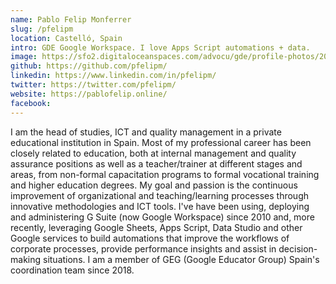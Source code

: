 ```yaml
---
name: Pablo Felip Monferrer  
slug: /pfelipm  
location: Castelló, Spain  
intro: GDE Google Workspace. I love Apps Script automations + data.  
image: https://sfo2.digitaloceanspaces.com/advocu/gde/profile-photos/2020/04/18/29bfa1e9ac09488811bf.jpg
github: https://github.com/pfelipm/  
linkedin: https://www.linkedin.com/in/pfelipm/  
twitter: https://twitter.com/pfelipm/  
website: https://pablofelip.online/  
facebook:
---
```


I am the head of studies, ICT and quality management in a private educational institution in Spain. Most of my professional career has been closely related to education, both at internal management and quality assurance positions as well as a teacher/trainer at different stages and areas, from non-formal capacitation programs to formal vocational training and higher education degrees. My goal and passion is the continuous improvement of organizational and teaching/learning processes through innovative methodologies and ICT tools. I've have been using, deploying and administering G Suite (now Google Workspace) since 2010 and, more recently, leveraging Google Sheets, Apps Script, Data Studio and other Google services to build automations that improve the workflows of corporate processes, provide performance insights and assist in decision-making situations. I am a member of GEG (Google Educator Group) Spain's coordination team since 2018.
